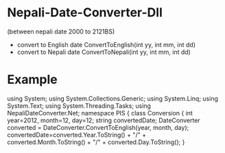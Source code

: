 # Nepali-Date-Converter-Dll

(between nepali date 2000 to 2121BS)
- convert to English date
  ConvertToEnglish(int yy, int mm, int dd)
- convert to Nepali date
  ConvertToNepali(int yy, int mm, int dd)
  
  
 # Example
 
using System;
using System.Collections.Generic;
using System.Linq;
using System.Text;
using System.Threading.Tasks;
using NepaliDateConverter.Net;
namespace PIS
{
    class Conversion
    {
        int year=2012, month=12, day=12;
        string convertedDate;
        DateConverter converted = DateConverter.ConvertToEnglish(year, month, day);
        convertedDate=converted.Year.ToString() + "/" + converted.Month.ToString() + "/" + converted.Day.ToString();
    }
